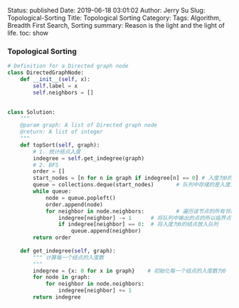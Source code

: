 Status: published
Date: 2019-06-18 03:01:02
Author: Jerry Su
Slug: Topological-Sorting
Title: Topological Sorting
Category: 
Tags: Algorithm, Breadth First Search, Sorting
summary: Reason is the light and the light of life.
toc: show

### Topological Sorting

```python
# Definition for a Directed graph node
class DirectedGraphNode:
    def __init__(self, x):
        self.label = x
        self.neighbors = []
        

class Solution:
    """
    @param graph: A list of Directed graph node
    @return: A list of integer
    """
    def topSort(self, graph):
        # 1. 统计结点入度
        indegree = self.get_indegree(graph)
        # 2. BFS
        order = []
        start_nodes = [n for n in graph if indegree[n] == 0] # 入度为0的所有结点
        queue = collections.deque(start_nodes)       # 队列中存储的是入度为0的点
        while queue:
            node = queue.popleft()
            order.append(node)
            for neighbor in node.neighbors:          # 遍历该节点的所有邻居节点，第一层遍历。
                indegree[neighbor] -= 1      # 将队列中输出的点的所以临界点入度减1
                if indegree[neighbor] == 0:  # 将入度为0的结点放入队列
                    queue.append(neighbor)         
        return order
    
    def get_indegree(self, graph):
        """ 计算每一个结点的入度数
        """
        indegree = {x: 0 for x in graph}    # 初始化每一个结点的入度数为0
        for node in graph:
            for neighbor in node.neighbors:
                indegree[neighbor] += 1
        return indegree
```
